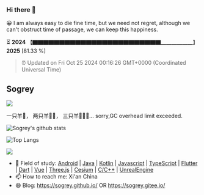 ### Hi there 👋

😀 I am always easy to die fine time, but we need not regret, although we can't obstruct time of passage, we can keep this happiness. 
 
⏳ **2024** 【▇▇▇▇▇▇▇▇▇▇▇▇▇▇▇▇▇▇▇▇▇▇▇▇▁▁▁▁▁▁】 **2025** [81.33 %] <!-- https://github.com/liununu/liununu -->

> ⏰ Updated on Fri Oct 25 2024 00:16:26 GMT+0000 (Coordinated Universal Time)

## Sogrey

![](https://komarev.com/ghpvc/?username=sogrey&color=a90afb&style=for-the-badge)

一只羊🐑， 两只羊🐑🐑， 三只羊🐑🐑🐑… sorry,GC overhead limit exceeded.

![Sogrey's github stats](https://github-readme-stats.vercel.app/api?username=sogrey&show_icons=true&theme=material-palenight) <!-- https://github.com/anuraghazra/github-readme-stats -->

![Top Langs](https://github-readme-stats.vercel.app/api/top-langs/?username=sogrey&layout=compact)

![](https://github-profile-trophy.vercel.app/?username=sogrey&theme=onedark&row=2&column=4)

- 👯 Field of study: [Android](https://developer.android.google.cn/?hl=zh-cn) | [Java](https://www.java.com/zh-CN/) | [Kotlin](https://kotlinlang.org/) | [Javascript](https://developer.mozilla.org/zh-CN/docs/Web/JavaScript) | [TypeScript](https://github.com/microsoft/TypeScript) | [Flutter](https://flutter.dev/) | [Dart](https://github.com/dart-lang) | [Vue](https://cn.vuejs.org/) | [Three.js](https://threejs.org/) | [Cesium](https://www.cesium.com/) | [C/C++](https://learn.microsoft.com/zh-cn/cpp/?view=msvc-170&viewFallbackFrom=vs-2019) | [UnrealEngine](https://www.unrealengine.com/zh-CN) 
- 📫 How to reach me: Xi'an China
- 😄 Blog: https://sogrey.github.io/ OR https://sogrey.gitee.io/ 
